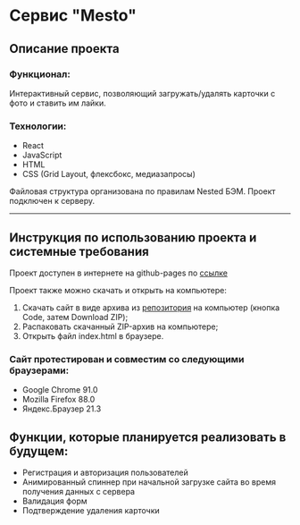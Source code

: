 # Сервис "Mesto"

## Описание проекта
### Функционал:
Интерактивный сервис, позволяющий загружать/удалять карточки с фото и ставить им лайки.

### Технологии:
- React
- JavaScript
- HTML
- CSS (Grid Layout, флексбокс, медиазапросы)

Файловая структура организована по правилам Nested БЭМ.
Проект подключен к серверу.
___________________________
## Инструкция по использованию проекта и системные требования
Проект доступен в интернете на github-pages по [ссылке](https://niarga.github.io/react-mesto-auth/)

Проект также можно скачать и открыть на компьютере:
1. Скачать сайт в виде архива из [репозитория](https://github.com/niarga/react-mesto-auth) на компьютер (кнопка Code, затем Download ZIP);
2. Распаковать скачанный ZIP-архив на компьютере;
3. Открыть файл index.html в браузере.

### Сайт протестирован и совместим со следующими браузерами:
* Google Chrome 91.0
* Mozilla Firefox 88.0
* Яндекс.Браузер 21.3

## Функции, которые планируется реализовать в будущем:
* Регистрация и авторизация пользователей
* Анимированный спиннер при начальной загрузке сайта во время получения данных с сервера
* Валидация форм
* Подтверждение удаления карточки
